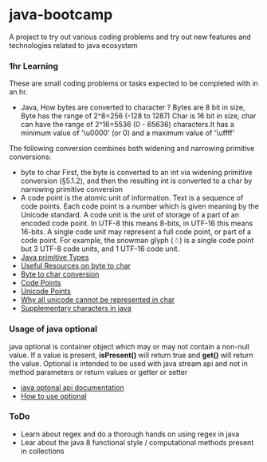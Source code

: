 # java-bootcamp
A project to try out various coding problems and try out new features and technologies related to java ecosystem

### 1hr Learning
These are small coding problems or tasks expected to be completed with in an hr.

- Java, How bytes are converted to character ?
Bytes are 8 bit in size, Byte has the range of 2^8=256 (-128 to 1287)
Char is 16 bit in size, char can have the range of 2^16=5536 (0 - 65636) characters.It has a minimum value of '\u0000' (or 0) and a maximum value of '\uffff'

The following conversion combines both widening and narrowing primitive conversions:
- byte to char
First, the byte is converted to an int via widening primitive conversion (§5.1.2), and then the resulting int is converted to a char by narrowing primitive conversion
- A code point is the atomic unit of information. Text is a sequence of code points. Each code point is a number which is given meaning by the Unicode standard. 
A code unit is the unit of storage of a part of an encoded code point. In UTF-8 this means 8-bits, in UTF-16 this means 16-bits. A single code unit may represent a full code point, or part of a code point. For example, the snowman glyph (☃) is a single code point but 3 UTF-8 code units, and 1 UTF-16 code unit.
- [Java primitive Types](https://docs.oracle.com/javase/tutorial/java/nutsandbolts/datatypes.htm)
- [Useful Resources on byte to char](https://stackoverflow.com/questions/17912640/byte-and-char-conversion-in-java/17912706)
- [Byte to char conversion](https://docs.oracle.com/javase/specs/jls/se8/html/jls-5.html#jls-5.1.4)
- [Code Points](https://stackoverflow.com/questions/27331819/whats-the-difference-between-a-character-a-code-point-a-glyph-and-a-grapheme)
- [Unicode Points](http://tutorials.jenkov.com/unicode/index.html)
- [Why all unicode cannot be represented in char](https://codeahoy.com/2016/05/08/the-char-type-in-java-is-broken/)
- [Supplementary characters in java](https://www.oracle.com/technical-resources/articles/javase/supplementary.html)

### Usage of java optional
java optional is container object which may or may not contain a non-null value. If a value is present, **isPresent()** will return true and **get()** will return the value.
Optional is intended to be used with java stream api and not in method parameters or return values or getter or setter 
- [java optonal api documentation](https://docs.oracle.com/javase/8/docs/api/java/util/Optional.html)
- [How to use optional](https://dzone.com/articles/using-optional-correctly-is-not-optional)

### ToDo
- Learn about regex and do a thorough hands on using regex in java
- Lear about the java 8 functional style / computational methods present in collections